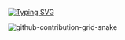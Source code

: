 [![Typing SVG](https://readme-typing-svg.herokuapp.com?color=%2336BCF7&lines=Computer+science+student)](https://git.io/typing-svg)


![github-contribution-grid-snake](https://github.com/UdalovDA/UdalovDA/assets/144095529/68d7470c-8cef-4a75-920f-6dea2238dbed)

